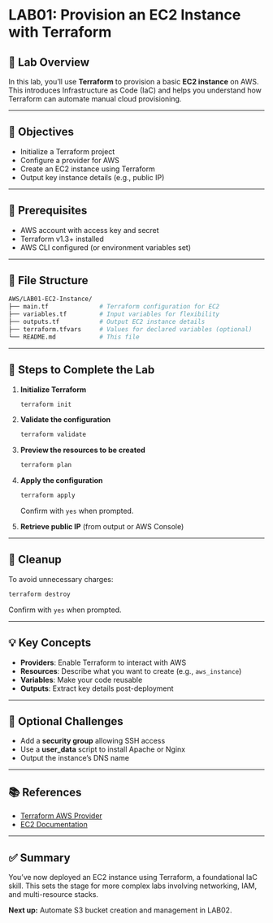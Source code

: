# LAB01: Provision an EC2 Instance with Terraform

## 📝 Lab Overview

In this lab, you’ll use **Terraform** to provision a basic **EC2 instance** on AWS. This introduces Infrastructure as Code (IaC) and helps you understand how Terraform can automate manual cloud provisioning.

---

## 🎯 Objectives

- Initialize a Terraform project
- Configure a provider for AWS
- Create an EC2 instance using Terraform
- Output key instance details (e.g., public IP)

---

## 🧰 Prerequisites

- AWS account with access key and secret
- Terraform v1.3+ installed
- AWS CLI configured (or environment variables set)

---

## 📁 File Structure

```bash
AWS/LAB01-EC2-Instance/
├── main.tf              # Terraform configuration for EC2
├── variables.tf         # Input variables for flexibility
├── outputs.tf           # Output EC2 instance details
├── terraform.tfvars     # Values for declared variables (optional)
└── README.md            # This file
```

---

## 🚀 Steps to Complete the Lab

1. **Initialize Terraform**
   ```bash
   terraform init
   ```

2. **Validate the configuration**
   ```bash
   terraform validate
   ```

3. **Preview the resources to be created**
   ```bash
   terraform plan
   ```

4. **Apply the configuration**
   ```bash
   terraform apply
   ```
   Confirm with `yes` when prompted.

5. **Retrieve public IP** (from output or AWS Console)

---

## 🧼 Cleanup

To avoid unnecessary charges:
```bash
terraform destroy
```
Confirm with `yes` when prompted.

---

## 💡 Key Concepts

- **Providers**: Enable Terraform to interact with AWS
- **Resources**: Describe what you want to create (e.g., `aws_instance`)
- **Variables**: Make your code reusable
- **Outputs**: Extract key details post-deployment

---

## 🧪 Optional Challenges

- Add a **security group** allowing SSH access
- Use a **user_data** script to install Apache or Nginx
- Output the instance’s DNS name

---

## 📚 References

- [Terraform AWS Provider](https://registry.terraform.io/providers/hashicorp/aws/latest/docs)
- [EC2 Documentation](https://docs.aws.amazon.com/ec2/)

---

## ✅ Summary

You’ve now deployed an EC2 instance using Terraform, a foundational IaC skill. This sets the stage for more complex labs involving networking, IAM, and multi-resource stacks.

**Next up:** Automate S3 bucket creation and management in LAB02.